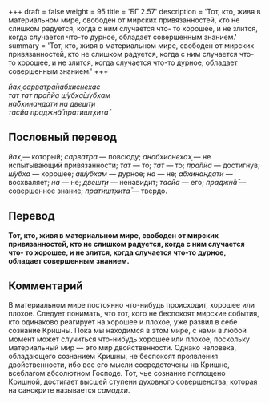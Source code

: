 +++
draft = false
weight = 95
title = 'БГ 2.57'
description = 'Тот, кто, живя в материальном мире, свободен от мирских привязанностей, кто не слишком радуется, когда с ним случается что- то хорошее, и не злится, когда случается что-то дурное, обладает совершенным знанием.'
summary = 'Тот, кто, живя в материальном мире, свободен от мирских привязанностей, кто не слишком радуется, когда с ним случается что- то хорошее, и не злится, когда случается что-то дурное, обладает совершенным знанием.'
+++

_йах̣ сарватра̄набхиснехас  
тат тат пра̄пйа ш́убха̄ш́убхам  
на̄бхинандати на двешт̣и  
тасйа праджн̃а̄ пратишт̣хита̄_

## Пословный перевод

_йах̣_ — который; _сарватра_ — повсюду; _анабхиснехах̣_ — не испытывающий привязанности; _тат_ — то; _тат_ — то; _пра̄пйа_ — достигнув; _ш́убха_ — хорошее; _аш́убхам_ — дурное; _на_ — не; _абхинандати_ — восхваляет; _на_ — не; _двешт̣и_ — ненавидит; _тасйа_ — его; _праджн̃а̄_ — совершенное знание; _пратишт̣хита̄_ — твердо.

## Перевод

**Тот, кто, живя в материальном мире, свободен от мирских привязанностей, кто не слишком радуется, когда с ним случается что- то хорошее, и не злится, когда случается что-то дурное, обладает совершенным знанием.**

## Комментарий

В материальном мире постоянно что-нибудь происходит, хорошее или плохое. Следует понимать, что тот, кого не беспокоят мирские события, кто одинаково реагирует на хорошее и плохое, уже развил в себе сознание Кришны. Пока мы находимся в этом мире, с нами в любой момент может случиться что-нибудь хорошее или плохое, поскольку материальный мир — это мир двойственности. Однако человека, обладающего сознанием Кришны, не беспокоят проявления двойственности, ибо все его мысли сосредоточены на Кришне, всеблагом абсолютном Господе. Тот, чье сознание поглощено Кришной, достигает высшей ступени духовного совершенства, которая на санскрите называется _самадхи_.
